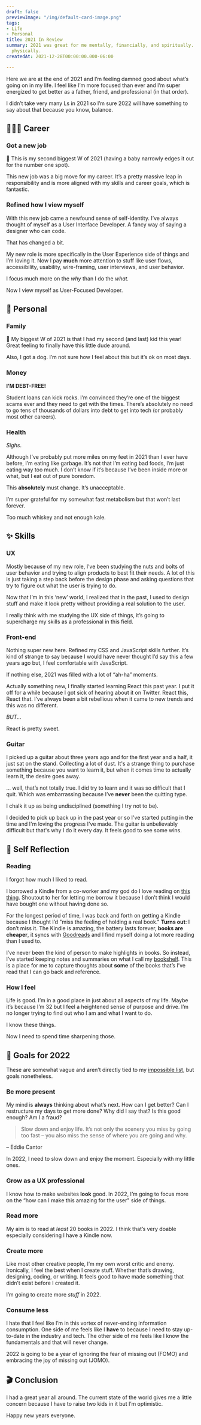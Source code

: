 ```yaml
---
draft: false
previewImage: "/img/default-card-image.png"
tags:
- Life
- Personal
title: 2021 In Review
summary: 2021 was great for me mentally, financially, and spiritually. Not so much
  physically.
createdAt: 2021-12-28T00:00:00.000-06:00

---
```

Here we are at the end of 2021 and I’m feeling damned good about what’s going on in my life. I feel like I’m more focused than ever and I’m super energized to get better as a father, friend, and professional (in that order).

<note>I didn’t take very many Ls in 2021 so I’m sure 2022 will have something to say about that because you know, balance.</note>

## 👨🏾‍💻 Career

### Got a new job

<aside>
<p>🥈 This is my second biggest W of 2021 (having a baby narrowly edges it out for the number one spot).
</p>
</aside>

This new job was a big move for my career. It’s a pretty massive leap in responsibility and is more aligned with my skills and career goals, which is fantastic.

### Refined how I view myself

With this new job came a newfound sense of self-identity. I’ve always thought of myself as a User Interface Developer. A fancy way of saying a designer who can code.

That has changed a bit.

My new role is more specifically in the User Experience side of things and I’m loving it. Now I pay **much** more attention to stuff like user flows, accessibility, usability, wire-framing, user interviews, and user behavior.

I focus much more on the _why_ than I do the _what._

Now I view myself as User-Focused Developer.

## 🐜 Personal

### Family

<aside>
<p>🥇 My biggest W of 2021 is that I had my second (and last) kid this year! Great feeling to finally have this little dude around.
</p>
</aside>

Also, I got a dog. I’m not sure how I feel about this but it’s ok on most days.

### Money

**I’M DEBT-FREE!**

Student loans can kick rocks. I’m convinced they’re one of the biggest scams ever and they need to get with the times. There’s absolutely no need to go tens of thousands of dollars into debt to get into tech (or probably most other careers).

### Health

_Sighs_.

Although I’ve probably put more miles on my feet in 2021 than I ever have before, I’m eating like garbage. It’s not that I’m eating bad foods, I’m just eating way too much. I don’t know if it’s because I’ve been inside more or what, but I eat out of pure boredom.

This **absolutely** must change. It’s unacceptable.

I’m super grateful for my somewhat fast metabolism but that won’t last forever.

Too much whiskey and not enough kale.

## ✨ Skills

### UX

Mostly because of my new role, I’ve been studying the nuts and bolts of user behavior and trying to align products to best fit their needs. A lot of this is just taking a step back before the design phase and asking questions that try to figure out what the user is trying to do.

Now that I’m in this ‘new’ world, I realized that in the past, I used to design stuff and make it look pretty without providing a real solution to the user.

I really think with me studying the UX side of things, it’s going to supercharge my skills as a professional in this field.

### Front-end

Nothing super new here. Refined my CSS and JavaScript skills further. It’s kind of strange to say because I would have never thought I’d say this a few years ago but, I feel comfortable with JavaScript.

If nothing else, 2021 was filled with a lot of “ah-ha” moments.

Actually something new, I finally started learning React this past year. I put it off for a while because I got sick of hearing about it on Twitter. React this, React that. I’ve always been a bit rebellious when it came to new trends and this was no different.

_BUT..._

React is pretty sweet.

### Guitar

I picked up a guitar about three years ago and for the first year and a half, it just sat on the stand. Collecting a lot of dust. It's a strange thing to purchase something because you want to learn it, but when it comes time to actually learn it, the desire goes away.

... well, that’s not totally true. I did try to learn and it was so difficult that I quit. Which was embarrassing because I’ve **never** been the quitting type.

I chalk it up as being undisciplined (something I try not to be).

I decided to pick up back up in the past year or so I've started putting in the time and I'm loving the progress I've made. The guitar is unbelievably difficult but that's why I do it every day. It feels good to see some wins.

## 🧞 Self Reflection

### Reading

I forgot how much I liked to read.

I borrowed a Kindle from a co-worker and my god do I love reading on [this thing](https://www.amazon.com/Introducing-kindle-paperwhite-Signature-Edition/dp/B08B495319/ref=sr_1_2?crid=39YT32V6M2LKO&keywords=paperwhite&qid=1640958969&sprefix=paperwhite%2Caps%2C235&sr=8-2). Shoutout to her for letting me borrow it because I don’t think I would have bought one without having done so.

For the longest period of time, I was back and forth on getting a Kindle because I thought I’d "miss the feeling of holding a real book." **Turns out**: I don’t miss it. The Kindle is amazing, the battery lasts forever, **books are cheaper**, it syncs with [Goodreads](https://www.goodreads.com/user/show/143010468-traek-wells) and I find myself doing a lot more reading than I used to.

I’ve never been the kind of person to make highlights in books. So instead, I’ve started keeping notes and summaries on what I call my [bookshelf](https://traekwells.com/bookshelf). This is a place for me to capture thoughts about **some** of the books that’s I’ve read that I can go back and reference.

### How I feel

Life is good. I’m in a good place in just about all aspects of my life. Maybe it’s because I’m 32 but I feel a heightened sense of purpose and drive. I’m no longer trying to find out who I am and what I want to do.

I know these things.

Now I need to spend time sharpening those.

## 🎯 Goals for 2022

These are somewhat vague and aren’t directly tied to my [impossible list](https://traekwells.com/journal/impossible-list), but goals nonetheless.

### Be more present

My mind is **always** thinking about what’s next. How can I get better? Can I restructure my days to get more done? Why did I say that? Is this good enough? Am I a fraud?

> Slow down and enjoy life. It’s not only the scenery you miss by going too fast – you also miss the sense of where you are going and why.

– Eddie Cantor

In 2022, I need to slow down and enjoy the moment. Especially with my little ones.

### Grow as a UX professional

I know how to make websites **look** good. In 2022, I’m going to focus more on the “how can I make this amazing for the user" side of things.

### Read more

My aim is to read at _least_ 20 books in 2022. I think that’s very doable especially considering I have a Kindle now.

### Create more

Like most other creative people, I’m my own worst critic and enemy. Ironically, I feel the best when I create stuff. Whether that’s drawing, designing, coding, or writing. It feels good to have made something that didn’t exist before I created it.

I’m going to create more _stuff_ in 2022.

### Consume less

I hate that I feel like I’m in this vortex of never-ending information consumption. One side of me feels like I **have** to because I need to stay up-to-date in the industry and tech. The other side of me feels like I know the fundamentals and that will never change.

2022 is going to be a year of ignoring the fear of missing out (FOMO) and embracing the joy of missing out (JOMO).

## 🎬 Conclusion

I had a great year all around. The current state of the world gives me a little concern because I have to raise two kids in it but I’m optimistic.

Happy new years everyone.